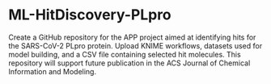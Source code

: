 # ML-HitDiscovery-PLpro
Create a GitHub repository for the APP project aimed at identifying hits for the SARS-CoV-2 PLpro protein. Upload KNIME workflows, datasets used for model building, and a CSV file containing selected hit molecules. This repository will support future publication in the ACS Journal of Chemical Information and Modeling.
